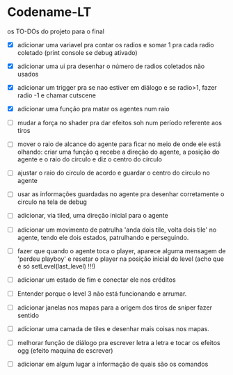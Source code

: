 Codename-LT
================

os TO-DOs do projeto para o final

- [x] adicionar uma variavel pra contar os radios e somar 1 pra cada radio coletado (print console se debug ativado)

- [x] adicionar uma ui pra desenhar o número de radios coletados não usados

- [x] adicionar um trigger pra se nao estiver em diálogo e se radio>1, fazer radio -1 e chamar cutscene

- [x] adicionar uma função pra matar os agentes num raio

- [ ] mudar a força no shader pra dar efeitos soh num período referente aos tiros

- [ ] mover o raio de alcance do agente para ficar no meio de onde ele está olhando: criar uma função q recebe a direção do agente, a posição do agente e o raio do circulo e diz o centro do círculo

- [ ] ajustar o raio do circulo de acordo e guardar o centro do circulo no agente

- [ ] usar as informações guardadas no agente pra desenhar corretamente o circulo na tela de debug

- [ ] adicionar, via tiled, uma direção inicial para o agente

- [ ] adicionar um movimento de patrulha 'anda dois tile, volta dois tile' no agente, tendo ele dois estados, patrulhando e perseguindo.

- [ ] fazer que quando o agente toca o player, aparece alguma mensagem de 'perdeu playboy' e resetar o player na posição inicial do level (acho que é só setLevel(last_level) !!!)

- [ ] adicionar um estado de fim e conectar ele nos créditos

- [ ] Entender porque o level 3 não está funcionando e arrumar.

- [ ] adicionar janelas nos mapas para a origem dos tiros de sniper fazer sentido

- [ ] adicionar uma camada de tiles e desenhar mais coisas nos mapas.

- [ ] melhorar função de diálogo pra escrever letra a letra e tocar os efeitos ogg (efeito maquina de escrever)

- [ ] adicionar em algum lugar a informação de quais são os comandos